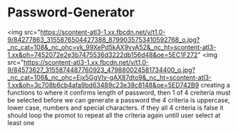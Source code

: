 # Password-Generator
<img src="https://scontent-atl3-1.xx.fbcdn.net/v/t1.0-9/84277863_3155876504427388_8799035753410592768_o.jpg?_nc_cat=108&_nc_ohc=vk_99XePd5kAX9vvA52&_nc_ht=scontent-atl3-1.xx&oh=7452072e2e3b7475536d3222db156d48&oe=5EC1F272"
<img src="https://scontent-atl3-1.xx.fbcdn.net/v/t1.0-9/84573627_3155874487760923_479880024581734400_o.jpg?_nc_cat=106&_nc_ohc=Ejx5GgVIv-gAX87dto9&_nc_ht=scontent-atl3-1.xx&oh=3c708b6cb4afa9bd63489c23e38c8148&oe=5ED742B9
creating a functions to where it confirms length of password, then 1 of 4 creiteria must be selected before we can generate a password
the 4 criteria is uppercase, lower case, numbers and special characters. 
if they all 4 criteria is false it should loop the promot to repeat all the criteria again untill user select at least one
